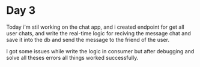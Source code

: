 # Day 3

Today i'm stil working on the chat app, and i created endpoint for get all user chats, and write the real-time logic for reciving the message chat and save it into the db and send the message to the friend of the user.

I got some issues while write the logic in consumer but after debugging and solve all theses errors all things worked successfully.